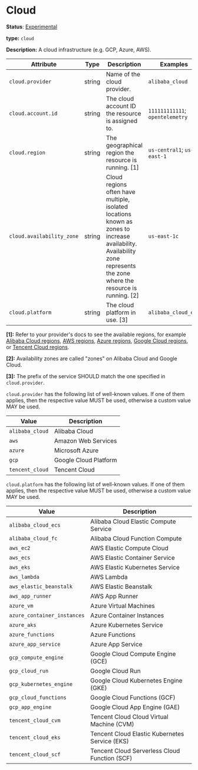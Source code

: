 # Cloud

**Status**: [Experimental](../../document-status.md)

**type:** `cloud`

**Description:** A cloud infrastructure (e.g. GCP, Azure, AWS).

<!-- semconv cloud -->
| Attribute  | Type | Description  | Examples  | Required |
|---|---|---|---|---|
| `cloud.provider` | string | Name of the cloud provider. | `alibaba_cloud` | No |
| `cloud.account.id` | string | The cloud account ID the resource is assigned to. | `111111111111`; `opentelemetry` | No |
| `cloud.region` | string | The geographical region the resource is running. [1] | `us-central1`; `us-east-1` | No |
| `cloud.availability_zone` | string | Cloud regions often have multiple, isolated locations known as zones to increase availability. Availability zone represents the zone where the resource is running. [2] | `us-east-1c` | No |
| `cloud.platform` | string | The cloud platform in use. [3] | `alibaba_cloud_ecs` | No |

**[1]:** Refer to your provider's docs to see the available regions, for example [Alibaba Cloud regions](https://www.alibabacloud.com/help/doc-detail/40654.htm), [AWS regions](https://aws.amazon.com/about-aws/global-infrastructure/regions_az/), [Azure regions](https://azure.microsoft.com/en-us/global-infrastructure/geographies/), [Google Cloud regions](https://cloud.google.com/about/locations), or [Tencent Cloud regions](https://intl.cloud.tencent.com/document/product/213/6091).

**[2]:** Availability zones are called "zones" on Alibaba Cloud and Google Cloud.

**[3]:** The prefix of the service SHOULD match the one specified in `cloud.provider`.

`cloud.provider` has the following list of well-known values. If one of them applies, then the respective value MUST be used, otherwise a custom value MAY be used.

| Value  | Description |
|---|---|
| `alibaba_cloud` | Alibaba Cloud |
| `aws` | Amazon Web Services |
| `azure` | Microsoft Azure |
| `gcp` | Google Cloud Platform |
| `tencent_cloud` | Tencent Cloud |

`cloud.platform` has the following list of well-known values. If one of them applies, then the respective value MUST be used, otherwise a custom value MAY be used.

| Value  | Description |
|---|---|
| `alibaba_cloud_ecs` | Alibaba Cloud Elastic Compute Service |
| `alibaba_cloud_fc` | Alibaba Cloud Function Compute |
| `aws_ec2` | AWS Elastic Compute Cloud |
| `aws_ecs` | AWS Elastic Container Service |
| `aws_eks` | AWS Elastic Kubernetes Service |
| `aws_lambda` | AWS Lambda |
| `aws_elastic_beanstalk` | AWS Elastic Beanstalk |
| `aws_app_runner` | AWS App Runner |
| `azure_vm` | Azure Virtual Machines |
| `azure_container_instances` | Azure Container Instances |
| `azure_aks` | Azure Kubernetes Service |
| `azure_functions` | Azure Functions |
| `azure_app_service` | Azure App Service |
| `gcp_compute_engine` | Google Cloud Compute Engine (GCE) |
| `gcp_cloud_run` | Google Cloud Run |
| `gcp_kubernetes_engine` | Google Cloud Kubernetes Engine (GKE) |
| `gcp_cloud_functions` | Google Cloud Functions (GCF) |
| `gcp_app_engine` | Google Cloud App Engine (GAE) |
| `tencent_cloud_cvm` | Tencent Cloud Cloud Virtual Machine (CVM) |
| `tencent_cloud_eks` | Tencent Cloud Elastic Kubernetes Service (EKS) |
| `tencent_cloud_scf` | Tencent Cloud Serverless Cloud Function (SCF) |
<!-- endsemconv -->
